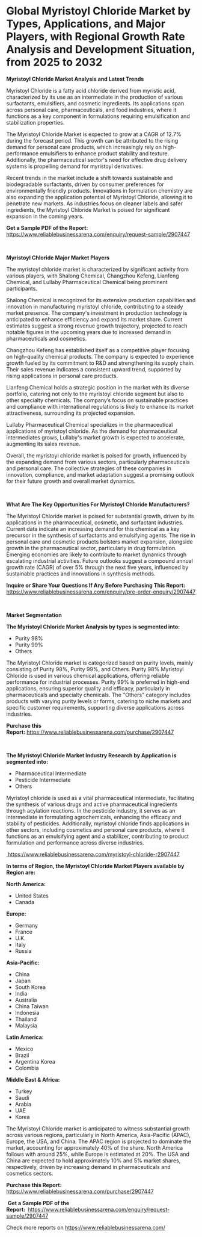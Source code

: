 <p><h1>Global Myristoyl Chloride Market by Types, Applications, and Major Players, with Regional Growth Rate Analysis and Development Situation, from 2025 to 2032</h1></p><p><strong>Myristoyl Chloride Market Analysis and Latest Trends</strong></p>
<p><p>Myristoyl Chloride is a fatty acid chloride derived from myristic acid, characterized by its use as an intermediate in the production of various surfactants, emulsifiers, and cosmetic ingredients. Its applications span across personal care, pharmaceuticals, and food industries, where it functions as a key component in formulations requiring emulsification and stabilization properties.</p><p>The Myristoyl Chloride Market is expected to grow at a CAGR of 12.7% during the forecast period. This growth can be attributed to the rising demand for personal care products, which increasingly rely on high-performance emulsifiers to enhance product stability and texture. Additionally, the pharmaceutical sector's need for effective drug delivery systems is propelling demand for myristoyl derivatives. </p><p>Recent trends in the market include a shift towards sustainable and biodegradable surfactants, driven by consumer preferences for environmentally friendly products. Innovations in formulation chemistry are also expanding the application potential of Myristoyl Chloride, allowing it to penetrate new markets. As industries focus on cleaner labels and safer ingredients, the Myristoyl Chloride Market is poised for significant expansion in the coming years.</p></p>
<p><strong>Get a Sample PDF of the Report:&nbsp;</strong> <a href="https://www.reliablebusinessarena.com/enquiry/request-sample/2907447?utm_campaign=3042&utm_medium=2&utm_source=Github&utm_content=ia&utm_term=12032025&utm_id=myristoyl-chloride">https://www.reliablebusinessarena.com/enquiry/request-sample/2907447</a></p>
<p>&nbsp;</p>
<p><strong>Myristoyl Chloride Major Market Players</strong></p>
<p><p>The myristoyl chloride market is characterized by significant activity from various players, with Shalong Chemical, Changzhou Kefeng, Lianfeng Chemical, and Lullaby Pharmaceutical Chemical being prominent participants.</p><p>Shalong Chemical is recognized for its extensive production capabilities and innovation in manufacturing myristoyl chloride, contributing to a steady market presence. The company's investment in production technology is anticipated to enhance efficiency and expand its market share. Current estimates suggest a strong revenue growth trajectory, projected to reach notable figures in the upcoming years due to increased demand in pharmaceuticals and cosmetics.</p><p>Changzhou Kefeng has established itself as a competitive player focusing on high-quality chemical products. The company is expected to experience growth fueled by its commitment to R&D and strengthening its supply chain. Their sales revenue indicates a consistent upward trend, supported by rising applications in personal care products.</p><p>Lianfeng Chemical holds a strategic position in the market with its diverse portfolio, catering not only to the myristoyl chloride segment but also to other specialty chemicals. The company’s focus on sustainable practices and compliance with international regulations is likely to enhance its market attractiveness, surrounding its projected expansion.</p><p>Lullaby Pharmaceutical Chemical specializes in the pharmaceutical applications of myristoyl chloride. As the demand for pharmaceutical intermediates grows, Lullaby's market growth is expected to accelerate, augmenting its sales revenue. </p><p>Overall, the myristoyl chloride market is poised for growth, influenced by the expanding demand from various sectors, particularly pharmaceuticals and personal care. The collective strategies of these companies in innovation, compliance, and market adaptation suggest a promising outlook for their future growth and overall market dynamics.</p></p>
<p>&nbsp;</p>
<p><strong>What Are The Key Opportunities For Myristoyl Chloride Manufacturers?</strong></p>
<p><p>The Myristoyl Chloride market is poised for substantial growth, driven by its applications in the pharmaceutical, cosmetic, and surfactant industries. Current data indicate an increasing demand for this chemical as a key precursor in the synthesis of surfactants and emulsifying agents. The rise in personal care and cosmetic products bolsters market expansion, alongside growth in the pharmaceutical sector, particularly in drug formulation. Emerging economies are likely to contribute to market dynamics through escalating industrial activities. Future outlooks suggest a compound annual growth rate (CAGR) of over 5% through the next five years, influenced by sustainable practices and innovations in synthesis methods.</p></p>
<p><strong>Inquire or Share Your Questions If Any Before Purchasing This Report:</strong> <a href="https://www.reliablebusinessarena.com/enquiry/pre-order-enquiry/2907447?utm_campaign=3042&utm_medium=2&utm_source=Github&utm_content=ia&utm_term=12032025&utm_id=myristoyl-chloride">https://www.reliablebusinessarena.com/enquiry/pre-order-enquiry/2907447</a></p>
<p>&nbsp;</p>
<p><strong>Market Segmentation</strong></p>
<p><strong>The Myristoyl Chloride Market Analysis by types is segmented into:</strong></p>
<p><ul><li>Purity 98%</li><li>Purity 99%</li><li>Others</li></ul></p>
<p><p>The Myristoyl Chloride market is categorized based on purity levels, mainly consisting of Purity 98%, Purity 99%, and Others. Purity 98% Myristoyl Chloride is used in various chemical applications, offering reliable performance for industrial processes. Purity 99% is preferred in high-end applications, ensuring superior quality and efficacy, particularly in pharmaceuticals and specialty chemicals. The "Others" category includes products with varying purity levels or forms, catering to niche markets and specific customer requirements, supporting diverse applications across industries.</p></p>
<p><strong>Purchase this Report:&nbsp;</strong><a href="https://www.reliablebusinessarena.com/purchase/2907447?utm_campaign=3042&utm_medium=2&utm_source=Github&utm_content=ia&utm_term=12032025&utm_id=myristoyl-chloride">https://www.reliablebusinessarena.com/purchase/2907447</a></p>
<p>&nbsp;</p>
<p><strong>The Myristoyl Chloride Market Industry Research by Application is segmented into:</strong></p>
<p><ul><li>Pharmaceutical Intermediate</li><li>Pesticide Intermediate</li><li>Others</li></ul></p>
<p><p>Myristoyl chloride is used as a vital pharmaceutical intermediate, facilitating the synthesis of various drugs and active pharmaceutical ingredients through acylation reactions. In the pesticide industry, it serves as an intermediate in formulating agrochemicals, enhancing the efficacy and stability of pesticides. Additionally, myristoyl chloride finds applications in other sectors, including cosmetics and personal care products, where it functions as an emulsifying agent and a stabilizer, contributing to product formulation and performance across diverse industries.</p></p>
<p><a href="https://www.reliablebusinessarena.com/myristoyl-chloride-r2907447?utm_campaign=3042&utm_medium=2&utm_source=Github&utm_content=ia&utm_term=12032025&utm_id=myristoyl-chloride">&nbsp;https://www.reliablebusinessarena.com/myristoyl-chloride-r2907447</a></p>
<p><strong>In terms of Region, the Myristoyl Chloride Market Players available by Region are:</strong></p>
<p>
    <p> <strong> North America: </strong>
        <ul>
            <li>United States</li>
            <li>Canada</li>
        </ul>
        </p> 
    <p> <strong> Europe: </strong>
        <ul>
            <li>Germany</li>
            <li>France</li>
            <li>U.K.</li>
            <li>Italy</li>
            <li>Russia</li>
        </ul>
        </p> 
    <p> <strong> Asia-Pacific: </strong>
        <ul>
            <li>China</li>
            <li>Japan</li>
            <li>South Korea</li>
            <li>India</li>
            <li>Australia</li>
            <li>China Taiwan</li>
            <li>Indonesia</li>
            <li>Thailand</li>
            <li>Malaysia</li>
        </ul>
        </p> 
    <p> <strong> Latin America: </strong>
        <ul>
            <li>Mexico</li>
            <li>Brazil</li>
            <li>Argentina Korea</li>
            <li>Colombia</li>
        </ul>
        </p> 
    <p> <strong> Middle East & Africa: </strong>
        <ul>
            <li>Turkey</li>
            <li>Saudi</li>
            <li>Arabia</li>
            <li>UAE</li>
            <li>Korea</li>
        </ul>
    </p>
    </p>
<p><p>The Myristoyl Chloride market is anticipated to witness substantial growth across various regions, particularly in North America, Asia-Pacific (APAC), Europe, the USA, and China. The APAC region is projected to dominate the market, accounting for approximately 40% of the share. North America follows with around 25%, while Europe is estimated at 20%. The USA and China are expected to hold approximately 10% and 5% market shares, respectively, driven by increasing demand in pharmaceuticals and cosmetics sectors.</p></p>
<p><strong>Purchase this Report: </strong><a href="https://www.reliablebusinessarena.com/purchase/2907447?utm_campaign=3042&utm_medium=2&utm_source=Github&utm_content=ia&utm_term=12032025&utm_id=myristoyl-chloride">https://www.reliablebusinessarena.com/purchase/2907447</a></p>
<p>&nbsp;<strong>Get a Sample PDF of the Report:&nbsp;&nbsp;</strong><a href="https://www.reliablebusinessarena.com/enquiry/request-sample/2907447?utm_campaign=3042&utm_medium=2&utm_source=Github&utm_content=ia&utm_term=12032025&utm_id=myristoyl-chloride">https://www.reliablebusinessarena.com/enquiry/request-sample/2907447</a></p>
<p><strong></strong></p>
<p>Check more reports on <a href="https://www.reliablebusinessarena.com/?utm_campaign=3042&utm_medium=2&utm_source=Github&utm_content=ia&utm_term=12032025&utm_id=myristoyl-chloride">https://www.reliablebusinessarena.com/</a></p>